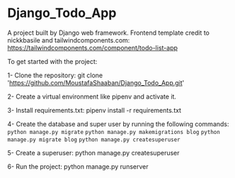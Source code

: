 # Django_Todo_App

A project built by Django web framework.
Frontend template credit to nickkbasile and tailwindcomponents.com: https://tailwindcomponents.com/component/todo-list-app

To get started with the project:

1- Clone the repository: git clone 'https://github.com/MoustafaShaaban/Django_Todo_App.git'

2- Create a virtual environment like pipenv and activate it.

3- Install requirements.txt: pipenv install -r requirements.txt

4- Create the database and super user by running the following commands:
`python manage.py migrate`
`python manage.py makemigrations blog`
`python manage.py migrate blog`
`python manage.py createsuperuser`

5- Create a superuser: python manage.py createsuperuser

6- Run the project: python manage.py runserver
